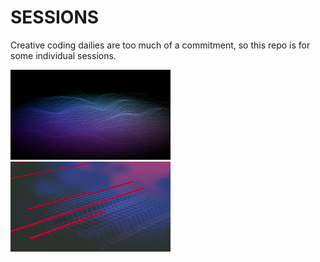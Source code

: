 # SESSIONS

Creative coding dailies are too much of a commitment, so this repo is for some individual sessions.

[![Session 001](./001/thumb.jpg)](https://gregtatum.github.io/sessions/001)
[![Session 002](./002/thumb.jpg)](https://gregtatum.github.io/sessions/002)
